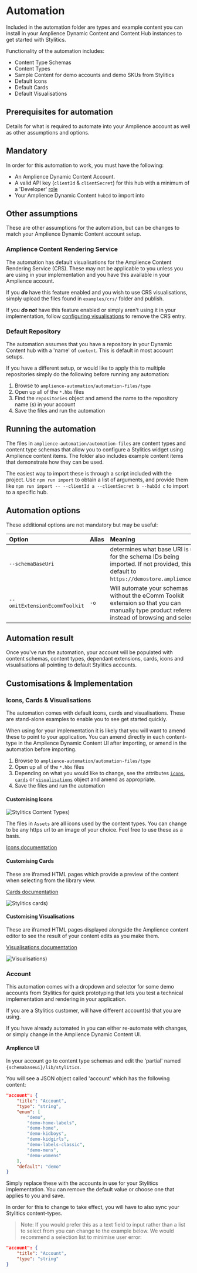 # Automation

Included in the automation folder are types and example content you can install in your Amplience Dynamic Content and Content Hub instances to get started with Stylitics.

Functionality of the automation includes:
 - Content Type Schemas
 - Content Types
 - Sample Content for demo accounts and demo SKUs from Stylitics
 - Default Icons
 - Default Cards
 - Default Visualisations

## Prerequisites for automation

Details for what is required to automate into your Amplience account as well as other assumptions and options.

## Mandatory
In order for this automation to work, you must have the following:
- An Amplience Dynamic Content Account.
- A valid API key (`clientId` & `clientSecret`) for this hub with a minimum of a 'Developer' [role](https://amplience.com/developers/docs/concepts/permissions/roles/)
- Your Amplience Dynamic Content `hubId` to import into

## Other assumptions

These are other assumptions for the automation, but can be changes to match your Amplience Dynamic Content account setup.

### Amplience Content Rendering Service

The automation has default visualisations for the Amplience Content Rendering Service (CRS). These may not be applicable to you unless you are using in your implementation and you have this available in your Amplience account.

If you _**do**_ have this feature enabled and you wish to use CRS visualisations, simply
upload the files found in `examples/crs/` folder and publish.

If you _**do not**_ have this feature enabled or simply aren't using it in your implementation, follow [configuring visualisations](#icons-cards--visualisations) to remove the CRS entry.

### Default Repository
The automation assumes that you have a repository in your Dynamic Content hub with a 'name' of `content`. This is default in most account setups.

If you have a different setup, or would like to apply this to multiple repositories simply do the following before running any automation:

1. Browse to `amplience-automation/automation-files/type`
2. Open up all of the `*.hbs` files
3. Find the `repositories` object and amend the name to the repository name (s) in your account
4. Save the files and run the automation

## Running the automation
The files in `amplience-automation/automation-files` are content types and content type schemas that allow you to configure a Stylitics widget using Amplience content items. The folder also includes example content items that demonstrate how they can be used.

The easiest way to import these is through a script included with the project. Use `npm run import` to obtain a list of arguments, and provide them like `npm run import -- --clientId a --clientSecret b --hubId c` to import to a specific hub.

## Automation options

These additional options are not mandatory but may be useful:

|Option|Alias|Meaning|
|:----|:----|:----|
|`--schemaBaseUri`| |determines what base URI is used for the schema IDs being imported. If not provided, this will default to `https://demostore.amplience.com`.|
|`--omitExtensionEcommToolkit`|`-o`|Will automate your schemas without the eComm Toolkit extension so that you can manually type product references instead of browsing and selecting|

## Automation result
Once you've run the automation, your account will be populated with content schemas, content types, dependant extensions, cards, icons and visualisations all pointing to default Stylitics accounts.


## Customisations & Implementation

### Icons, Cards & Visualisations

The automation comes with default icons, cards and visualisations. These are stand-alone examples to enable you to see get started quickly.

When using for your implementation it is likely that you will want to amend these to point to your application. You can amend directly in each content-type in the Amplience Dynamic Content UI after importing, or amend in the automation before importing.

1. Browse to `amplience-automation/automation-files/type`
2. Open up all of the `*.hbs` files
3. Depending on what you would like to change, see the attributes [`icons`](#customising-icons), [`cards`](#customising-cards) or [`visualisations`](#customising-visualisations) object and amend as appropriate.
4. Save the files and run the automation

#### Customising Icons

![Stylitics Content Types)](../docs/media/stylitics-content-types.png)

The files in `Assets` are all icons used by the content types. You can change to be any https url to an image of your choice. Feel free to use these as a basis.

[Icons documentation](https://amplience.com/developers/docs/dev-tools/guides-tutorials/content-types/#choosing-an-icon)

#### Customising Cards

These are iframed HTML pages which provide a preview of the content when selecting from the library view.

[Cards documentation](https://amplience.com/developers/docs/dev-tools/guides-tutorials/content-types/#configuring-a-card)

![Stylitics cards)](../docs/media/stylitics-cards.png)


#### Customising Visualisations

These are iframed HTML pages displayed alongside the Amplience content editor to see the result of your content edits as you make them.

[Visualisations documentation](https://amplience.com/developers/docs/dev-tools/guides-tutorials/content-types/#setting-up-visualizations)

![Visualisations)](../docs/media/stylitics-crs-viz.png)

### Account

This automation comes with a dropdown and selector for some demo accounts from Stylitics for quick prototyping that lets you test a technical implementation and rendering in your application.

If you are a Stylitics customer, will have different account(s) that you are using.

If you have already automated in you can either re-automate with changes, or simply change in the Amplience Dynamic Content UI.

#### Amplience UI
In your account go to content type schemas and edit the 'partial' named `{schemabaseui}/lib/stylitics`.

You will see a JSON object called 'account' which has the following content:

``` json
"account": {
    "title": "Account",
    "type": "string",
    "enum": [
        "demo",
        "demo-home-labels",
        "demo-home",
        "demo-kidboys",
        "demo-kidgirls",
        "demo-labels-classic",
        "demo-mens",
        "demo-womens"
    ],
    "default": "demo"
}
```

Simply replace these with the accounts in use for your Stylitics implementation. You can remove the default value or choose one that applies to you and save.

In order for this to change to take effect, you will have to also sync your Stylitics content-types.

>Note: If you would prefer this as a text field to input rather than a list to select from you can change to the example below. We would recommend a selection list to minimise user error:

```json
"account": {
    "title": "Account",
    "type": "string"
}
```
